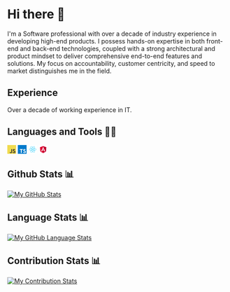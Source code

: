 # Hi there 👋
I'm a Software professional with over a decade of
industry experience in developing high-end
products. I possess hands-on expertise in both
front-end and back-end technologies, coupled
with a strong architectural and product mindset
to deliver comprehensive end-to-end features
and solutions. My focus on accountability,
customer centricity, and speed to market
distinguishes me in the field.

## Experience
Over a decade of working experience in IT.

## Languages and Tools 👩‍💻
<code><img height="20" src="https://raw.githubusercontent.com/github/explore/80688e429a7d4ef2fca1e82350fe8e3517d3494d/topics/javascript/javascript.png"></code>
<code><img height="20" src="https://raw.githubusercontent.com/github/explore/80688e429a7d4ef2fca1e82350fe8e3517d3494d/topics/typescript/typescript.png"></code>
<code><img height="20" src="https://raw.githubusercontent.com/github/explore/80688e429a7d4ef2fca1e82350fe8e3517d3494d/topics/react/react.png"></code>
<code><img height="20" src="https://raw.githubusercontent.com/github/explore/80688e429a7d4ef2fca1e82350fe8e3517d3494d/topics/angular/angular.png"></code>

## Github Stats 📊
[![My GitHub Stats](https://github-readme-stats.vercel.app/api/?username=gs-maheshwari&count_private=true&theme=react&showicons=true)]()

## Language Stats 📊
[![My GitHub Language Stats](https://github-readme-stats.vercel.app/api/top-langs/?username=gs-maheshwari&langs_count=5&theme=react)]()

## Contribution Stats 📊
[![My Contribution Stats](https://github-contribution-stats.vercel.app/api/?username=gs-maheshwari)](https://github.com/gs-maheshwari/github-contribution-stats/)
